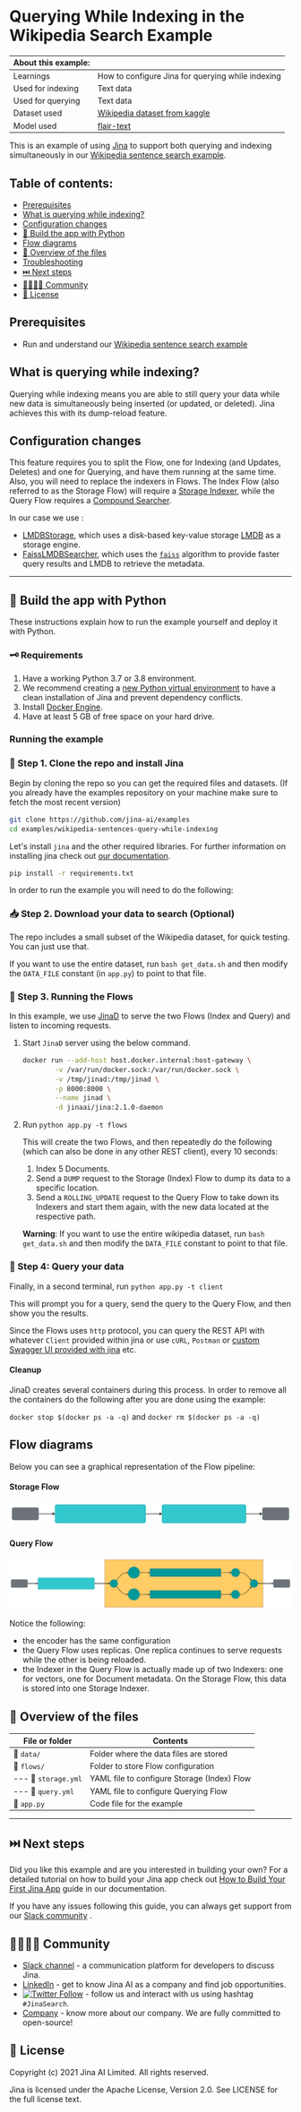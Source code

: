 # Querying While Indexing in the Wikipedia Search Example

| About this example: |  |
| ------------- | ------------- |
| Learnings | How to configure Jina for querying while indexing |
| Used for indexing | Text data |
| Used for querying | Text data |
| Dataset used | [Wikipedia dataset from kaggle](https://www.kaggle.com/mikeortman/wikipedia-sentences) |
| Model used | [flair-text](https://github.com/flairNLP/flair) |

This is an example of using [Jina](http://www.jina.ai) to support both querying and indexing simultaneously in our [Wikipedia sentence search example](https://github.com/jina-ai/examples/tree/master/wikipedia-sentences).

## Table of contents:

  * [Prerequisites](#prerequisites)
  * [What is querying while indexing?](#what-is-querying-while-indexing)
  * [Configuration changes](#configuration-changes)
  * [🐍 Build the app with Python](#-build-the-app-with-python)
  * [Flow diagrams](#flow-diagrams)
  * [🔮 Overview of the files](#-overview-of-the-files)
  * [Troubleshooting](#troubleshooting)
  * [⏭️ Next steps](#-next-steps)
  * [👩‍👩‍👧‍👦 Community](#-community)
  * [🦄 License](#-license)

## Prerequisites

- Run and understand our [Wikipedia sentence search example](https://github.com/jina-ai/examples/tree/master/wikipedia-sentences)

## What is querying while indexing?

Querying while indexing means you are able to still query your data while new data is simultaneously being inserted (or updated, or deleted).
Jina achieves this with its dump-reload feature.

## Configuration changes

This feature requires you to split the Flow, one for Indexing (and Updates, Deletes) and one for Querying, and have them running at the same time.
Also, you will need to replace the indexers in Flows.
The Index Flow (also referred to as the Storage Flow) will require a [Storage Indexer](https://github.com/jina-ai/executors/tree/main/jinahub/indexers/storage), while the Query Flow requires a [Compound Searcher](https://github.com/jina-ai/executors/tree/main/jinahub/indexers/searcher).

In our case we use :

- [LMDBStorage](https://github.com/jina-ai/executors/tree/main/jinahub/indexers/storage/LMDBStorage), which uses a disk-based key-value storage [LMDB](https://lmdb.readthedocs.io/) as a storage engine.
- [FaissLMDBSearcher](https://github.com/jina-ai/executors/tree/main/jinahub/indexers/searcher/compound/FaissLMDBSearcher), which uses the [`faiss`](https://github.com/spotify/annoy) algorithm to provide faster query results and LMDB to retrieve the metadata.

_____

## 🐍 Build the app with Python

These instructions explain how to run the example yourself and deploy it with Python.

### 🗝️ Requirements

1. Have a working Python 3.7 or 3.8 environment.
1. We recommend creating a [new Python virtual environment](https://docs.python.org/3/tutorial/venv.html) to have a clean installation of Jina and prevent dependency conflicts.
1. Install [Docker Engine](https://docs.docker.com/engine/install/).
1. Have at least 5 GB of free space on your hard drive.


### Running the example

### 👾 Step 1. Clone the repo and install Jina

Begin by cloning the repo so you can get the required files and datasets. (If you already have the examples repository on your machine make sure to fetch the most recent version)

```sh
git clone https://github.com/jina-ai/examples
cd examples/wikipedia-sentences-query-while-indexing
```

Let's install `jina` and the other required libraries. For further information on installing jina check out [our documentation](https://docs.jina.ai/get-started/install/).

```sh
pip install -r requirements.txt
```

In order to run the example you will need to do the following:

### 📥 Step 2. Download your data to search (Optional)

The repo includes a small subset of the Wikipedia dataset, for quick testing. You can just use that.

If you want to use the entire dataset, run `bash get_data.sh` and then modify the `DATA_FILE` constant (in `app.py`) to point to that file.

### 🏃 Step 3. Running the Flows

In this example, we use [JinaD]((https://docs.jina.ai/advanced/daemon/#remote-management-via-jinad)) to serve the two Flows (Index and Query) and listen to incoming requests.

1. Start `JinaD` server using the below command.

   ```bash
   docker run --add-host host.docker.internal:host-gateway \
           -v /var/run/docker.sock:/var/run/docker.sock \
           -v /tmp/jinad:/tmp/jinad \
           -p 8000:8000 \
           --name jinad \
           -d jinaai/jina:2.1.0-daemon
   ```

2. Run `python app.py -t flows`

    This will create the two Flows, and then repeatedly do the following (which can also be done in any other REST client), every 10 seconds:

    1. Index 5 Documents.
    2. Send a `DUMP` request to the Storage (Index) Flow to dump its data to a specific location.
    3. Send a `ROLLING_UPDATE` request to the Query Flow to take down its Indexers and start them again, with the new data located at the respective path.

    **Warning**: If you want to use the entire wikipedia dataset, run `bash get_data.sh` and then modify the `DATA_FILE` constant to point to that file.

### 🔎 Step 4: Query your data

Finally, in a second terminal, run `python app.py -t client`

This will prompt you for a query, send the query to the Query Flow, and then show you the results.

Since the Flows uses `http` protocol, you can query the REST API with whatever `Client` provided within jina or use `cURL`, `Postman` or [custom Swagger UI provided with jina](https://docs.jina.ai/fundamentals/practice-your-learning/#query-via-swaggerui) etc.

#### Cleanup

JinaD creates several containers during this process. In order to remove all the containers do the following after you are done using the example:

`docker stop $(docker ps -a -q)`
and
`docker rm $(docker ps -a -q)`

## Flow diagrams

Below you can see a graphical representation of the Flow pipeline:

#### Storage Flow

![](.github/images/storage.svg)

#### Query Flow

![](.github/images/query.svg)

Notice the following:

- the encoder has the same configuration
- the Query Flow uses replicas. One replica continues to serve requests while the other is being reloaded.
- the Indexer in the Query Flow is actually made up of two Indexers: one for vectors, one for Document metadata. On the Storage Flow, this data is stored into one Storage Indexer.

## 🔮 Overview of the files

| File or folder |  Contents |
| -------------------- | ---------------------------------------------------------------------------------------------------------------- |
| 📂 `data/`      | Folder where the data files are stored   |
| 📂 `flows/`          | Folder to store Flow configuration                                                                               |
| --- 📃 `storage.yml`     | YAML file to configure Storage (Index) Flow                                                                             |
| --- 📃 `query.yml`     | YAML file to configure Querying Flow                                                                             |
| 🐍 `app.py`      | Code file for the example   |

_________

## ⏭️ Next steps

Did you like this example and are you interested in building your own? For a detailed tutorial on how to build your Jina app check out [How to Build Your First Jina App](https://docs.jina.ai/chapters/my_first_jina_app/#how-to-build-your-first-jina-app) guide in our documentation.

If you have any issues following this guide, you can always get support from our [Slack community](https://slack.jina.ai) .

## 👩‍👩‍👧‍👦 Community

- [Slack channel](https://slack.jina.ai) - a communication platform for developers to discuss Jina.
- [LinkedIn](https://www.linkedin.com/company/jinaai/) - get to know Jina AI as a company and find job opportunities.
- [![Twitter Follow](https://img.shields.io/twitter/follow/JinaAI_?label=Follow%20%40JinaAI_&style=social)](https://twitter.com/JinaAI_) - follow us and interact with us using hashtag `#JinaSearch`.
- [Company](https://jina.ai) - know more about our company. We are fully committed to open-source!

## 🦄 License

Copyright (c) 2021 Jina AI Limited. All rights reserved.

Jina is licensed under the Apache License, Version 2.0. See LICENSE for the full license text.
